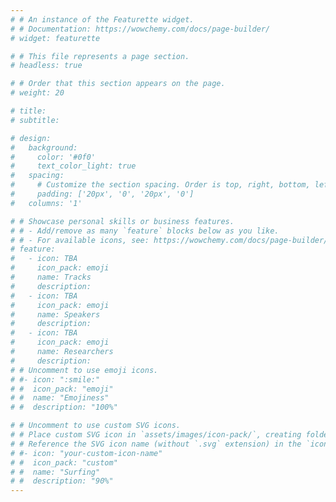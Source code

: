 ```yaml
---
# # An instance of the Featurette widget.
# # Documentation: https://wowchemy.com/docs/page-builder/
# widget: featurette

# # This file represents a page section.
# headless: true

# # Order that this section appears on the page.
# weight: 20

# title:
# subtitle:

# design:
#   background:
#     color: '#0f0'
#     text_color_light: true
#   spacing:
#     # Customize the section spacing. Order is top, right, bottom, left.
#     padding: ['20px', '0', '20px', '0']
#   columns: '1'

# # Showcase personal skills or business features.
# # - Add/remove as many `feature` blocks below as you like.
# # - For available icons, see: https://wowchemy.com/docs/page-builder/#icons
# feature:
#   - icon: TBA
#     icon_pack: emoji
#     name: Tracks
#     description:
#   - icon: TBA
#     icon_pack: emoji
#     name: Speakers
#     description:
#   - icon: TBA
#     icon_pack: emoji
#     name: Researchers
#     description:
# # Uncomment to use emoji icons.
# #- icon: ":smile:"
# #  icon_pack: "emoji"
# #  name: "Emojiness"
# #  description: "100%"

# # Uncomment to use custom SVG icons.
# # Place custom SVG icon in `assets/images/icon-pack/`, creating folders if necessary.
# # Reference the SVG icon name (without `.svg` extension) in the `icon` field.
# #- icon: "your-custom-icon-name"
# #  icon_pack: "custom"
# #  name: "Surfing"
# #  description: "90%"
---
```

